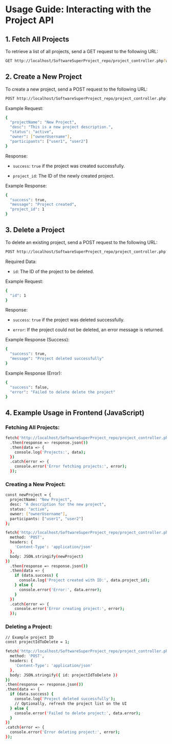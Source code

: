 # Usage Guide: Interacting with the Project API

## 1. Fetch All Projects

To retrieve a list of all projects, send a GET request to the following URL:

```bash
GET http://localhost/SoftwareSuperProject_repo/project_controller.php?action=get
```

## 2. Create a New Project

To create a new project, send a POST request to the following URL:

```bash
POST http://localhost/SoftwareSuperProject_repo/project_controller.php?action=add
```

Example Request:

```bash
{
  "projectName": "New Project",
  "desc": "This is a new project description.",
  "status": "active",
  "owner": ["ownerUsername"],
  "participants": ["user1", "user2"]
}
```

Response:

- `success`: `true` if the project was created successfully.

- `project_id`: The ID of the newly created project.

Example Response:

```bash
{
  "success": true,
  "message": "Project created",
  "project_id": 1
}
```

## 3. Delete a Project

To delete an existing project, send a POST request to the following URL:

```bash
POST http://localhost/SoftwareSuperProject_repo/project_controller.php?action=delete
```

Required Data:

- `id`: The ID of the project to be deleted.

Example Request:

```bash
{
  "id": 1
}
```

Response:

- `success`: `true` if the project was deleted successfully.

- `error`: If the project could not be deleted, an error message is returned.

Example Response (Success):

```bash
{
  "success": true,
  "message": "Project deleted successfully"
}
```

Example Response (Error):

```bash
{
  "success": false,
  "error": "Failed to delete delete the project"
}
```


## 4. Example Usage in Frontend (JavaScript)

### Fetching All Projects:

```bash
fetch('http://localhost/SoftwareSuperProject_repo/project_controller.php?action=get')
  .then(response => response.json())
  .then(data => {
    console.log('Projects:', data);
  })
  .catch(error => {
    console.error('Error fetching projects:', error);
  });
```

### Creating a New Project:

```bash
const newProject = {
  projectName: "New Project",
  desc: "A description for the new project",
  status: "active",
  owner: ["ownerUsername"],
  participants: ["user1", "user2"]
};

fetch('http://localhost/SoftwareSuperProject_repo/project_controller.php?action=add', {
  method: 'POST',
  headers: {
    'Content-Type': 'application/json'
  },
  body: JSON.stringify(newProject)
})
  .then(response => response.json())
  .then(data => {
    if (data.success) {
      console.log('Project created with ID:', data.project_id);
    } else {
      console.error('Error:', data.error);
    }
  })
  .catch(error => {
    console.error('Error creating project:', error);
  });
```

### Deleting a Project:

```bash
// Example project ID
const projectIdToDelete = 1;

fetch('http://localhost/SoftwareSuperProject_repo/project_controller.php?action=delete', {
  method: 'POST',
  headers: {
    'Content-Type': 'application/json'
  },
  body: JSON.stringify({ id: projectIdToDelete })
})
.then(response => response.json())
.then(data => {
  if (data.success) {
    console.log('Project deleted successfully');
    // Optionally, refresh the project list on the UI
  } else {
    console.error('Failed to delete project:', data.error);
  }
})
.catch(error => {
  console.error('Error deleting project:', error);
});
```